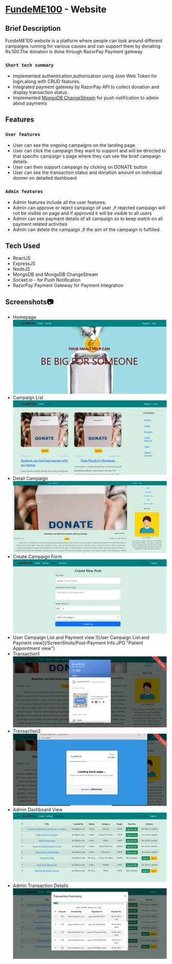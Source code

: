 # [FundeME100](https://fundme100.netlify.app/) - Website



## Brief Description

FundeME100 website is a platform where people can look around different campaigns running for various causes and can support them by donating Rs.100.The donation is done through RazorPay Payment gateway

### `Short tech summary`
  - Implemented authentication,authorization using Json Web Token for login,along with CRUD features.
  - Integrated payment gateway by RazorPay API to collect donation and display transaction status.
  - Implemented [MongoDB ChangeStream](https://www.mongodb.com/docs/manual/changeStreams) for push notification to admin about payments


## Features

### `User features`
  - User can see the ongoing campaigns on the landing page.
  - User can click the campaign they want to support and will be directed to that specific campaign`s page where they can see the brief campaign details.
  - User can then support campaign by clicking on DONATE  button
  - User can see the transaction status and donation amount on individual donner on detailed dashboard 
  
  
### `Admin features`
  - Admin features include all the user features.
  - Admin can approve or reject campaign of user ,if rejected campaign will not be visible on page and if approved it will be visible to all users
  - Admin can see payment details of all campaign so to keep watch on all payment related activities
  - Admin can delete the campaign ,if the aim of the campaign is fulfilled.
  
## Tech Used
  - ReactJS
  - ExpressJS
  - NodeJS
  - MongoDB and MongoDB ChangeStream
  - Socket.io - for Push Notification
  - RazorPay Payment Gateway for Payment Integration

## Screenshots📷
- Homepage
![Homepage](/ScreenShots/Home.JPG "Homepage")
- Campaign List
![Campaign List](/ScreenShots/Listings.JPG "Campaign List")
- Detail Campaign 
![Detail Campaign ](/ScreenShots/PostDetails.JPG "Detail Campaign")
- Create Campaign Form
![Create Campaign Form](/ScreenShots/CreatePost.JPG "Create Campaign Form")
- User Campaign List and Payment view
![User Campaign List and Payment view](/ScreenShots/Post-Payment Info.JPG "Patient Appointment view")
- Transaction1
![Transaction1](/ScreenShots/Transaction1.JPG "Transaction1")
- Transaction2
![Transaction2](/ScreenShots/Transaction2.JPG "Transaction2")
- Admin Dashboard View
![Admin Dashboard View](/ScreenShots/Admin-Dashboard.JPG "Admin Dashboard View")
- Admin Transaction Details
![Admin Transaction Details](/ScreenShots/AdminTransaction.JPG "Admin Transaction Details")
